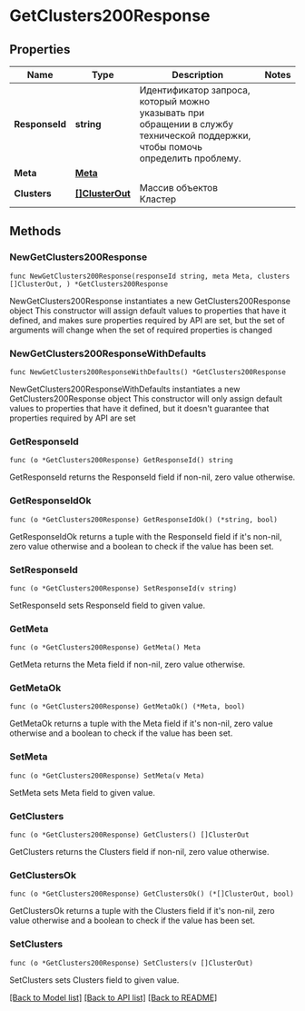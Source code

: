 # GetClusters200Response

## Properties

Name | Type | Description | Notes
------------ | ------------- | ------------- | -------------
**ResponseId** | **string** | Идентификатор запроса, который можно указывать при обращении в службу технической поддержки, чтобы помочь определить проблему. | 
**Meta** | [**Meta**](Meta.md) |  | 
**Clusters** | [**[]ClusterOut**](ClusterOut.md) | Массив объектов Кластер | 

## Methods

### NewGetClusters200Response

`func NewGetClusters200Response(responseId string, meta Meta, clusters []ClusterOut, ) *GetClusters200Response`

NewGetClusters200Response instantiates a new GetClusters200Response object
This constructor will assign default values to properties that have it defined,
and makes sure properties required by API are set, but the set of arguments
will change when the set of required properties is changed

### NewGetClusters200ResponseWithDefaults

`func NewGetClusters200ResponseWithDefaults() *GetClusters200Response`

NewGetClusters200ResponseWithDefaults instantiates a new GetClusters200Response object
This constructor will only assign default values to properties that have it defined,
but it doesn't guarantee that properties required by API are set

### GetResponseId

`func (o *GetClusters200Response) GetResponseId() string`

GetResponseId returns the ResponseId field if non-nil, zero value otherwise.

### GetResponseIdOk

`func (o *GetClusters200Response) GetResponseIdOk() (*string, bool)`

GetResponseIdOk returns a tuple with the ResponseId field if it's non-nil, zero value otherwise
and a boolean to check if the value has been set.

### SetResponseId

`func (o *GetClusters200Response) SetResponseId(v string)`

SetResponseId sets ResponseId field to given value.


### GetMeta

`func (o *GetClusters200Response) GetMeta() Meta`

GetMeta returns the Meta field if non-nil, zero value otherwise.

### GetMetaOk

`func (o *GetClusters200Response) GetMetaOk() (*Meta, bool)`

GetMetaOk returns a tuple with the Meta field if it's non-nil, zero value otherwise
and a boolean to check if the value has been set.

### SetMeta

`func (o *GetClusters200Response) SetMeta(v Meta)`

SetMeta sets Meta field to given value.


### GetClusters

`func (o *GetClusters200Response) GetClusters() []ClusterOut`

GetClusters returns the Clusters field if non-nil, zero value otherwise.

### GetClustersOk

`func (o *GetClusters200Response) GetClustersOk() (*[]ClusterOut, bool)`

GetClustersOk returns a tuple with the Clusters field if it's non-nil, zero value otherwise
and a boolean to check if the value has been set.

### SetClusters

`func (o *GetClusters200Response) SetClusters(v []ClusterOut)`

SetClusters sets Clusters field to given value.



[[Back to Model list]](../README.md#documentation-for-models) [[Back to API list]](../README.md#documentation-for-api-endpoints) [[Back to README]](../README.md)



